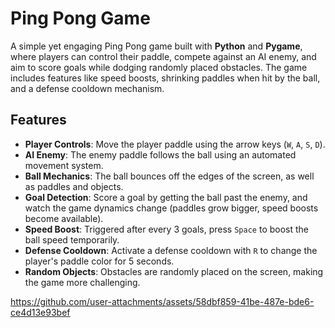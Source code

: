 # Ping Pong Game

A simple yet engaging Ping Pong game built with **Python** and **Pygame**, where players can control their paddle, compete against an AI enemy, and aim to score goals while dodging randomly placed obstacles. The game includes features like speed boosts, shrinking paddles when hit by the ball, and a defense cooldown mechanism.

## Features

- **Player Controls**: Move the player paddle using the arrow keys (`W`, `A`, `S`, `D`).
- **AI Enemy**: The enemy paddle follows the ball using an automated movement system.
- **Ball Mechanics**: The ball bounces off the edges of the screen, as well as paddles and objects.
- **Goal Detection**: Score a goal by getting the ball past the enemy, and watch the game dynamics change (paddles grow bigger, speed boosts become available).
- **Speed Boost**: Triggered after every 3 goals, press `Space` to boost the ball speed temporarily.
- **Defense Cooldown**: Activate a defense cooldown with `R` to change the player's paddle color for 5 seconds.
- **Random Objects**: Obstacles are randomly placed on the screen, making the game more challenging.




https://github.com/user-attachments/assets/58dbf859-41be-487e-bde6-ce4d13e93bef

